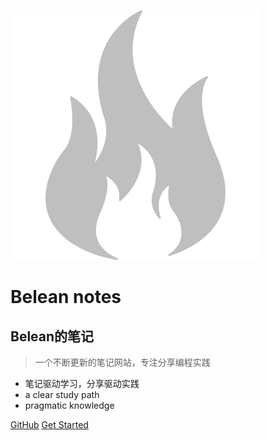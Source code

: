 
![logo](../img/logo.svg)
# Belean notes
## Belean的笔记
> 一个不断更新的笔记网站，专注分享编程实践

* 笔记驱动学习，分享驱动实践
* a clear study path
* pragmatic knowledge

[GitHub](https://github.com/liuconglook/notes/)
[Get Started](#Git)

